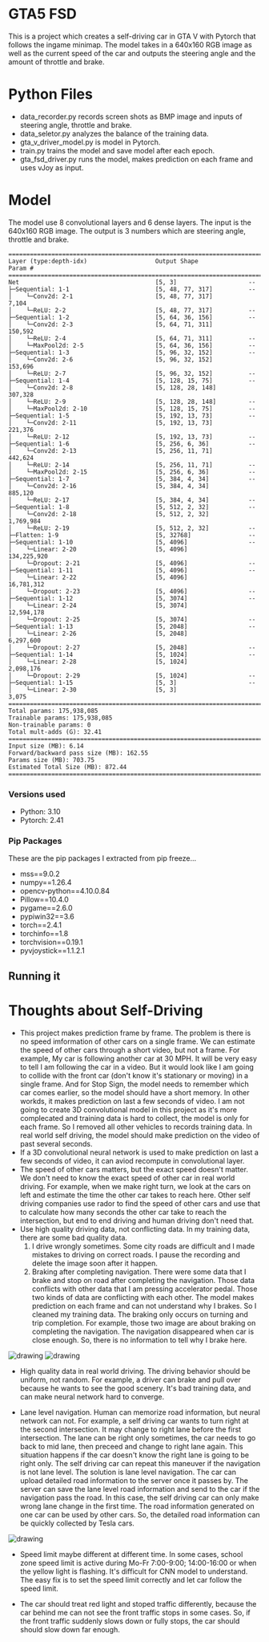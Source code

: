 # GTA5 FSD

This is a project which creates a self-driving car in GTA V with Pytorch that follows the ingame minimap. The model takes in a 640x160 RGB image as well as the current speed of the car and outputs the steering angle and the amount of throttle and brake.

# Python Files
* data_recorder.py records screen shots as BMP image and inputs of steering angle, throttle and brake.
* data_seletor.py analyzes the balance of the training data.
* gta_v_driver_model.py is model in Pytorch.
* train.py trains the model and save model after each epoch.
* gta_fsd_driver.py runs the model, makes prediction on each frame and uses vJoy as input.


# Model
The model use 8 convolutional layers and 6 dense layers. The input is the 640x160 RGB image. The output is 3 numbers which are steering angle, throttle and brake.

```
==========================================================================================
Layer (type:depth-idx)                   Output Shape              Param #
==========================================================================================
Net                                      [5, 3]                    --
├─Sequential: 1-1                        [5, 48, 77, 317]          --
│    └─Conv2d: 2-1                       [5, 48, 77, 317]          7,104
│    └─ReLU: 2-2                         [5, 48, 77, 317]          --
├─Sequential: 1-2                        [5, 64, 36, 156]          --
│    └─Conv2d: 2-3                       [5, 64, 71, 311]          150,592
│    └─ReLU: 2-4                         [5, 64, 71, 311]          --
│    └─MaxPool2d: 2-5                    [5, 64, 36, 156]          --
├─Sequential: 1-3                        [5, 96, 32, 152]          --
│    └─Conv2d: 2-6                       [5, 96, 32, 152]          153,696
│    └─ReLU: 2-7                         [5, 96, 32, 152]          --
├─Sequential: 1-4                        [5, 128, 15, 75]          --
│    └─Conv2d: 2-8                       [5, 128, 28, 148]         307,328
│    └─ReLU: 2-9                         [5, 128, 28, 148]         --
│    └─MaxPool2d: 2-10                   [5, 128, 15, 75]          --
├─Sequential: 1-5                        [5, 192, 13, 73]          --
│    └─Conv2d: 2-11                      [5, 192, 13, 73]          221,376
│    └─ReLU: 2-12                        [5, 192, 13, 73]          --
├─Sequential: 1-6                        [5, 256, 6, 36]           --
│    └─Conv2d: 2-13                      [5, 256, 11, 71]          442,624
│    └─ReLU: 2-14                        [5, 256, 11, 71]          --
│    └─MaxPool2d: 2-15                   [5, 256, 6, 36]           --
├─Sequential: 1-7                        [5, 384, 4, 34]           --
│    └─Conv2d: 2-16                      [5, 384, 4, 34]           885,120
│    └─ReLU: 2-17                        [5, 384, 4, 34]           --
├─Sequential: 1-8                        [5, 512, 2, 32]           --
│    └─Conv2d: 2-18                      [5, 512, 2, 32]           1,769,984
│    └─ReLU: 2-19                        [5, 512, 2, 32]           --
├─Flatten: 1-9                           [5, 32768]                --
├─Sequential: 1-10                       [5, 4096]                 --
│    └─Linear: 2-20                      [5, 4096]                 134,225,920
│    └─Dropout: 2-21                     [5, 4096]                 --
├─Sequential: 1-11                       [5, 4096]                 --
│    └─Linear: 2-22                      [5, 4096]                 16,781,312
│    └─Dropout: 2-23                     [5, 4096]                 --
├─Sequential: 1-12                       [5, 3074]                 --
│    └─Linear: 2-24                      [5, 3074]                 12,594,178
│    └─Dropout: 2-25                     [5, 3074]                 --
├─Sequential: 1-13                       [5, 2048]                 --
│    └─Linear: 2-26                      [5, 2048]                 6,297,600
│    └─Dropout: 2-27                     [5, 2048]                 --
├─Sequential: 1-14                       [5, 1024]                 --
│    └─Linear: 2-28                      [5, 1024]                 2,098,176
│    └─Dropout: 2-29                     [5, 1024]                 --
├─Sequential: 1-15                       [5, 3]                    --
│    └─Linear: 2-30                      [5, 3]                    3,075
==========================================================================================
Total params: 175,938,085
Trainable params: 175,938,085
Non-trainable params: 0
Total mult-adds (G): 32.41
==========================================================================================
Input size (MB): 6.14
Forward/backward pass size (MB): 162.55
Params size (MB): 703.75
Estimated Total Size (MB): 872.44
==========================================================================================
```
### Versions used

- Python: 3.10
- Pytorch: 2.41

### Pip Packages

These are the pip packages I extracted from pip freeze...

- mss==9.0.2
- numpy==1.26.4
- opencv-python==4.10.0.84
- Pillow==10.4.0
- pygame==2.6.0
- pypiwin32==3.6
- torch==2.4.1
- torchinfo==1.8
- torchvision==0.19.1
- pyvjoystick==1.1.2.1

## Running it


# Thoughts about Self-Driving

* This project makes prediction frame by frame. The problem is there is no speed imformation of other cars on a single frame. We can estimate the speed of other cars through a short video, but not a frame.
For example, My car is following another car at 30 MPH. It will be very easy to tell I am following the car in a video. But it would look like I am going to collide with the front car (don't know it's stationary or moving) in a single frame. And for Stop Sign, the model needs to remember which car comes earlier, so the model should have a short memory. In other workds, it makes prediction on last a few seconds of video.
I am not going to create 3D convolutional model in this project as it's more complecated and training data is hard to collect, the model is only for each frame. So I removed all other vehicles to records training data. In real world self driving, the model should make prediction on the video of past several seconds.
* If a 3D convolutional neural network is used to make prediction on last a few seconds of video, it can aviod recompute in convolutional layer.
* The speed of other cars matters, but the exact speed doesn't matter. We don't need to know the exact speed of other car in real world driving. For example, when we make right turn, we look at the cars on left and estimate the time the other car takes to reach here. Other self driving companies use rador to find the speed of other cars and use that to calculate how many seconds the other car take to reach the intersection, but end to end driving and human driving don't need that.
* Use high quality driving data, not conflicting data. In my training data, there are some bad quality data.
    1. I drive wrongly sometimes. Some city roads are difficult and I made mistakes to driving on correct roads. I pause the recording and delete the image soon after it happen.
    2. Braking after completing navigation. There were some data that I brake and stop on road after completing the navigation. Those data conflicts with other data that I am pressing accelerator pedal. Those two kinds of data are conflicting with each other. The model makes prediction on each frame and can not understand why I brakes. So I cleaned my training data. The braking only occurs on turning and trip completion. For example, those two image are about braking on completing the navigation. The navigation disappeared when car is close enough. So, there is no information to tell why I brake here.

<img src="52911.bmp" alt="drawing"/>
<img src="52912.bmp" alt="drawing"/>

* High quality data in real world driving. The driving behavior should be uniform, not random. For example, a driver can brake and pull over because he wants to see the good scenery. It's bad training data, and can make neural network hard to converge.

* Lane level navigation. Human can memorize road information, but neural network can not. For example, a self driving car wants to turn right at the second intersection. It may change to right lane before the first intersection. The lane can be right only sometimes, the car needs to go back to mid lane, then preceed and change to right lane again. This situation happens if the car doesn't know the right lane is going to be right only. The self driving car can repeat this maneuver if the navigation is not lane level. The solution is lane level navigation. The car can upload detailed road information to the server once it passes by. The server can save the lane level road information and send to the car if the navigation pass the road. In this case, the self driving car can only make wrong lane change in the first time. The road information generated on one car can be used by other cars. So, the detailed road information can be quickly collected by Tesla cars.
<img src="intersection.png" alt="drawing"/>

* Speed limit maybe different at different time. In some cases, school zone speed limit is active during Mo-Fr 7:00-9:00; 14:00-16:00 or when the yellow light is flashing. It's difficult for CNN model to understand. The easy fix is to set the speed limit correctly and let car follow the speed limit.

* The car should treat red light and stoped traffic differently, because the car behind me can not see the front traffic stops in some cases. So, if the front traffic suddenly slows down or fully stops, the car should should slow down far enough.
